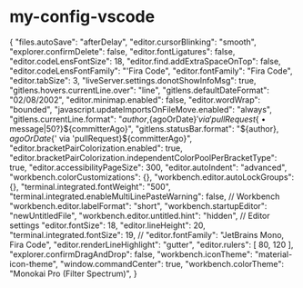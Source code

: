 # my-config-vscode

{
    "files.autoSave": "afterDelay",
    "editor.cursorBlinking": "smooth",
    "explorer.confirmDelete": false,
    "editor.fontLigatures": false,
    "editor.codeLensFontSize": 18,
    "editor.find.addExtraSpaceOnTop": false,
    "editor.codeLensFontFamily": "'Fira Code",
    "editor.fontFamily": "Fira Code",
    "editor.tabSize": 3,
    "liveServer.settings.donotShowInfoMsg": true,
    "gitlens.hovers.currentLine.over": "line",
    "gitlens.defaultDateFormat": "02/08/2002",
    "editor.minimap.enabled": false,
    "editor.wordWrap": "bounded",
    "javascript.updateImportsOnFileMove.enabled": "always",
    "gitlens.currentLine.format": "${author, }${agoOrDate}${' via 'pullRequest}${ • message|50?}${committerAgo}",
    "gitlens.statusBar.format": "${author}, ${agoOrDate}${' via 'pullRequest}${committerAgo}",
    "editor.bracketPairColorization.enabled": true,
    "editor.bracketPairColorization.independentColorPoolPerBracketType": true,
    "editor.accessibilityPageSize": 300,
    "editor.autoIndent": "advanced",
    "workbench.colorCustomizations": {},
    "workbench.editor.autoLockGroups": {},
    "terminal.integrated.fontWeight": "500",
    "terminal.integrated.enableMultiLinePasteWarning": false,
    // Workbench
    "workbench.editor.labelFormat": "short",
    "workbench.startupEditor": "newUntitledFile",
    "workbench.editor.untitled.hint": "hidden",
    // Editor settings
    "editor.fontSize": 18,
    "editor.lineHeight": 20,
    "terminal.integrated.fontSize": 19,
    // "editor.fontFamily": "JetBrains Mono, Fira Code",
    "editor.renderLineHighlight": "gutter",
    "editor.rulers": [
        80,
        120
    ],
    "explorer.confirmDragAndDrop": false,
    "workbench.iconTheme": "material-icon-theme",
    "window.commandCenter": true,
    "workbench.colorTheme": "Monokai Pro (Filter Spectrum)",
}
